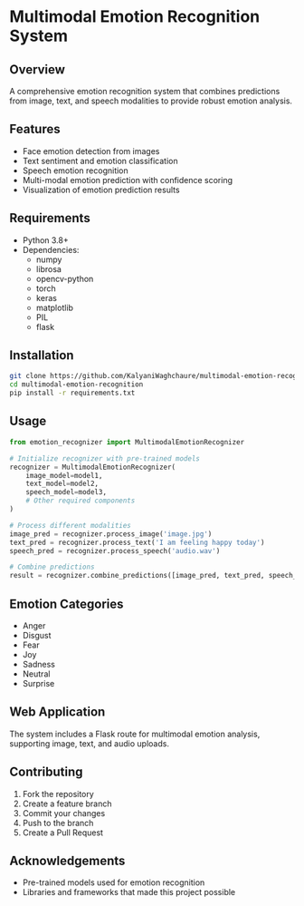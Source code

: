# Multimodal Emotion Recognition System

## Overview
A comprehensive emotion recognition system that combines predictions from image, text, and speech modalities to provide robust emotion analysis.

## Features
- Face emotion detection from images
- Text sentiment and emotion classification
- Speech emotion recognition
- Multi-modal emotion prediction with confidence scoring
- Visualization of emotion prediction results

## Requirements
- Python 3.8+
- Dependencies:
  - numpy
  - librosa
  - opencv-python
  - torch
  - keras
  - matplotlib
  - PIL
  - flask

## Installation
```bash
git clone https://github.com/KalyaniWaghchaure/multimodal-emotion-recognition.git
cd multimodal-emotion-recognition
pip install -r requirements.txt
```

## Usage
```python
from emotion_recognizer import MultimodalEmotionRecognizer

# Initialize recognizer with pre-trained models
recognizer = MultimodalEmotionRecognizer(
    image_model=model1, 
    text_model=model2, 
    speech_model=model3,
    # Other required components
)

# Process different modalities
image_pred = recognizer.process_image('image.jpg')
text_pred = recognizer.process_text('I am feeling happy today')
speech_pred = recognizer.process_speech('audio.wav')

# Combine predictions
result = recognizer.combine_predictions([image_pred, text_pred, speech_pred])
```

## Emotion Categories
- Anger
- Disgust
- Fear
- Joy
- Sadness
- Neutral
- Surprise

## Web Application
The system includes a Flask route for multimodal emotion analysis, supporting image, text, and audio uploads.

## Contributing
1. Fork the repository
2. Create a feature branch
3. Commit your changes
4. Push to the branch
5. Create a Pull Request

## Acknowledgements
- Pre-trained models used for emotion recognition
- Libraries and frameworks that made this project possible
